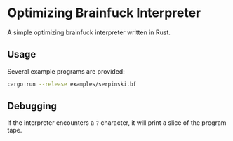 # Optimizing Brainfuck Interpreter

A simple optimizing brainfuck interpreter written in Rust.

## Usage

Several example programs are provided:

```sh
cargo run --release examples/serpinski.bf
```

## Debugging

If the interpreter encounters a ```?``` character, it will print a slice of the program tape.
